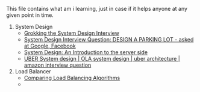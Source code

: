 This file contains what am i learning, just in case if it helps anyone at any given point in time. 

1. System Design
    - [Grokking the System Design Interview](https://www.educative.io/collection/page/5668639101419520/5649050225344512/5668600916475904)
    - [System Design Interview Question: DESIGN A PARKING LOT - asked at Google, Facebook](https://www.youtube.com/watch?v=DSGsa0pu8-k)
    - [System Design: An Introduction to the server side](https://www.youtube.com/watch?v=quLrc3PbuIw&list=PLMCXHnjXnTnvo6alSjVkgxV-VH6EPyvoX)
    - [UBER System design | OLA system design | uber architecture | amazon interview question](https://www.youtube.com/watch?v=umWABit-wbk)
2. Load Balancer
    - [Comparing Load Balancing Algorithms](https://www.youtube.com/watch?v=iqOTT7_7qXY)
    - 
